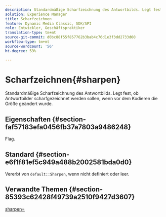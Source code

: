 ```yaml
---
description: Standardmäßige Scharfzeichnung des Antwortbilds. Legt fest, ob Antwortbilder scharfgezeichnet werden sollen, wenn vor dem Kodieren die Größe geändert wurde.
solution: Experience Manager
title: Scharfzeichnen
feature: Dynamic Media Classic, SDK/API
role: Entwickler, Geschäftspraktiker
translation-type: tm+mt
source-git-commit: d0bc88f55f857762b3bab4c76d1e3f3dd2733d60
workflow-type: tm+mt
source-wordcount: '56'
ht-degree: 53%

---
```



# Scharfzeichnen{#sharpen}

Standardmäßige Scharfzeichnung des Antwortbilds. Legt fest, ob Antwortbilder scharfgezeichnet werden sollen, wenn vor dem Kodieren die Größe geändert wurde.

## Eigenschaften {#section-faf57183efa0456fb37a7803a9486248}

Flag.

## Standard {#section-e6f1f81ef5c949a488b2002581bda0d0}

Vererbt von `default::Sharpen`, wenn nicht definiert oder leer.

## Verwandte Themen {#section-85393c62428f49739a2510f9427d3607}

[sharpen=](../../../../../ir-api/http-protocol/image-rendering-api-ref/c-ir-http-protocol-ref/c-ir-http-protocol-command-reference/r-ir-http-sharpen.md#reference-13034d22d176483cb99ccafc2a4f6a6e)
